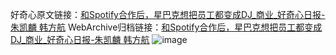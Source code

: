 好奇心原文链接：[和Spotify合作后，星巴克想把员工都变成DJ_商业_好奇心日报-朱凯麟 韩方航](https://www.qdaily.com/articles/9813.html)
WebArchive归档链接：[和Spotify合作后，星巴克想把员工都变成DJ_商业_好奇心日报-朱凯麟 韩方航](http://web.archive.org/web/20190623155004/https://www.qdaily.com/articles/9813.html)
![image](http://ww3.sinaimg.cn/large/007d5XDply1g3vgoo8tckj30u02ulkjl)
